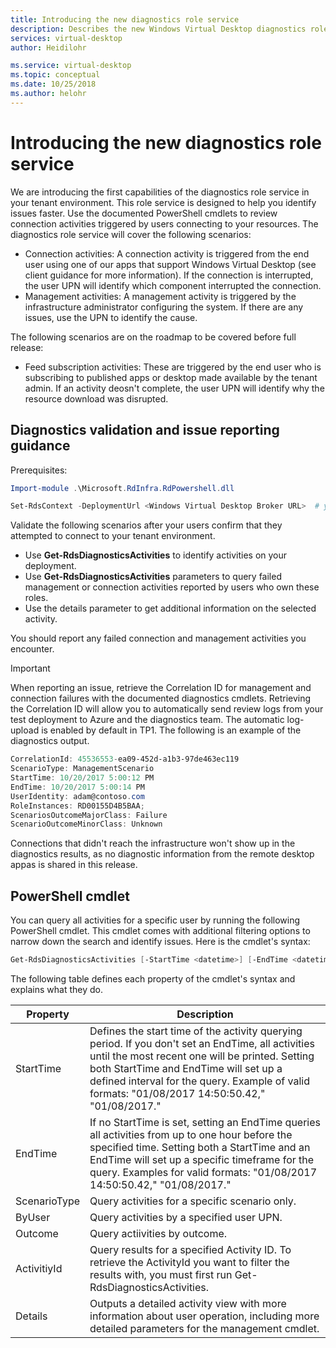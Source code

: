```yaml
---
title: Introducing the new diagnostics role service
description: Describes the new Windows Virtual Desktop diagnostics role service and how to use it.
services: virtual-desktop
author: Heidilohr

ms.service: virtual-desktop
ms.topic: conceptual
ms.date: 10/25/2018
ms.author: helohr
---
```

# Introducing the new diagnostics role service

We are introducing the first capabilities of the diagnostics role service in your tenant environment. This role service is designed to help you identify issues faster. Use the documented PowerShell cmdlets to review connection activities triggered by users connecting to your resources. The diagnostics role service will cover the following scenarios:

* Connection activities: A connection activity is triggered from the end user using one of our apps that support Windows Virtual Desktop (see client guidance for more information). If the connection is interrupted, the user UPN will identify which component interrupted the connection.
* Management activities: A management activity is triggered by the infrastructure administrator configuring the system. If there are any issues, use the UPN to identify the cause.

The following scenarios are on the roadmap to be covered before full release:

* Feed subscription activities: These are triggered by the end user who is subscribing to published apps or desktop made available by the tenant admin. If an activity deosn't complete, the user UPN will identify why the resource download was disrupted.

## Diagnostics validation and issue reporting guidance

Prerequisites:

```PowerShell
Import-module .\Microsoft.RdInfra.RdPowershell.dll
```

```PowerShell
Set-RdsContext -DeploymentUrl <Windows Virtual Desktop Broker URL>  # you will be prompted for credentials
```

Validate the following scenarios after your users confirm that they attempted to connect to your tenant environment.

* Use **Get-RdsDiagnosticsActivities** to identify activities on your deployment.
* Use **Get-RdsDiagnosticsActivities** parameters to query failed management or connection activities reported by users who own these roles.
* Use the details parameter to get additional information on the selected activity.

You should report any failed connection and management activities you encounter.

>[!IMPORTANT]
>When reporting an issue, retrieve the Correlation ID for management and connection failures with the documented diagnostics cmdlets. Retrieving the Correlation ID will allow you to automatically send review logs from your test deployment to Azure and the diagnostics team. The automatic log-upload is enabled by default in TP1. The following is an example of the diagnostics output.
> ```PowerShell
> CorrelationId: 45536553-ea09-452d-a1b3-97de463ec119
> ScenarioType: ManagementScenario
> StartTime: 10/20/2017 5:00:12 PM
> EndTime: 10/20/2017 5:00:14 PM
> UserIdentity: adam@contoso.com
> RoleInstances: RD00155D4B5BAA;
> ScenariosOutcomeMajorClass: Failure
> ScenarioOutcomeMinorClass: Unknown
> ```

Connections that didn't reach the infrastructure won't show up in the diagnostics results, as no diagnostic information from the remote desktop appas is shared in this release.

## PowerShell cmdlet

You can query all activities for a specific user by running the following PowerShell cmdlet. This cmdlet comes with additional filtering options to narrow down the search and identify issues. Here is the cmdlet's syntax:

```PowerShell
Get-RdsDiagnosticsActivities [-StartTime <datetime>] [-EndTime <datetime>] [-ScenarioType {Connection | Management | Feed}] [-ByUser <string>] [-Outcome {Ongoing | Success | Failure}] [-ActivityId <string>] [-Details]
```

The following table defines each property of the cmdlet's syntax and explains what they do.

|Property|Description|
|---|---|
|StartTime|Defines the start time of the activity querying period. If you don't set an EndTime, all activities until the most recent one will be printed. Setting both StartTime and EndTime will set up a defined interval for the query. Example of valid formats: "01/08/2017 14:50:50.42," "01/08/2017."|
|EndTime|If no StartTime is set, setting an EndTime queries all activities from up to one hour before the specified time. Setting both a StartTime and an EndTime will set up a specific timeframe for the query. Examples for valid formats: "01/08/2017 14:50:50.42," "01/08/2017."|
|ScenarioType|Query activities for a specific scenario only.|
|ByUser|Query activities by a specified user UPN.|
|Outcome|Query actiivities by outcome.|
|ActivitiyId|Query results for a specified Activity ID. To retrieve the ActivityId you want to filter the results with, you must first run Get-RdsDiagnosticsActivities.|
|Details|Outputs a detailed activity view with more information about user operation, including more detailed parameters for the management cmdlet.|